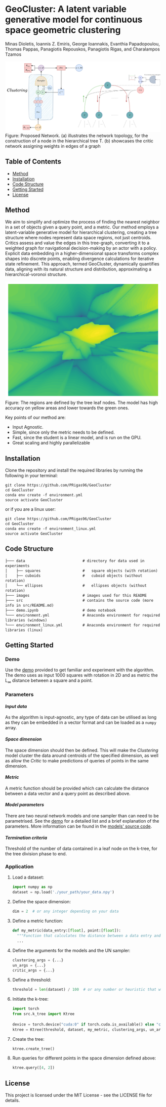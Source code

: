 # GeoCluster: A latent variable generative model for continuous space geometric clustering

Minas Dioletis, Ioannis Z. Emiris, George Ioannakis, Evanthia Papadopoulou, Thomas Pappas, Panagiotis Repouskos,
Panagiotis Rigas, and Charalampos Tzamos

![header](images/clustering_critic_models.png)
Figure: Proposed Network. (a) illustrates the network topology, for the construction of a node
in the hierarchical tree T. (b) showcases the critic network assigning weights in edges of a graph

## Table of Contents
- [Method](#method)
- [Installation](#installation)
- [Code Structure](#code-structure)
- [Getting Started](#getting-started)
- [License](#license)

## Method

We aim to simplify and optimize the process of finding the nearest neighbor in a set of objects given a query point, and a metric.
Our method employs a latent-variable generative model for hierarchical clustering, creating
a tree structure where nodes represent data space regions, not just centroids.
Critics assess and value the edges in this tree-graph, converting it to a weighted graph for
navigational decision-making by an actor with a policy.
Explicit data embedding in a higher-dimensional space transforms complex shapes into
discrete points, enabling divergence calculations for iterative state refinement.
This approach, termed GeoCluster, dynamically quantifies data, aligning with
its natural structure and distribution, approximating a hierarchical-voronoi structure.

![header](images/clustering_example.png)\
Figure: The regions are defined by the tree leaf nodes.
The model has high accuracy on yellow areas and lower towards the green ones.

Key points of our method are:

- Input Agnostic.
- Simple, since only the metric needs to be defined.
- Fast, since the student is a linear model, and is run on the GPU.
- Great scaling and highly parallelizable

## Installation

Clone the repository and install the required libraries by running the following in your terminal:

```shell
git clone https://github.com/PRigas96/GeoCluster
cd GeoCluster
conda env create -f environment.yml
source activate GeoCluster
```

or if you are a linux user:

```shell
git clone https://github.com/PRigas96/GeoCluster
cd GeoCluster
conda env create -f environment_linux.yml
source activate GeoCluster
```

## Code Structure

```
├─── data                          # directory for data used in experiments
│    ├── squares                   #   square objects (with rotation)
│    ├── cuboids                   #   cuboid objects (without rotation)
│    └── ellipses                  #   ellipses objects (without rotation)
├─── images                        # images used for this README
├─── src                           # contains the source code (more info in src/README.md)
├─── demo.ipynb                    # demo notebook
└─── environment.yml               # Anaconda environment for required libraries (windows)
└─── environment_linux.yml         # Anaconda environment for required libraries (linux) 
```

## Getting Started

### Demo

Use the [demo](demo.ipynb) provided to get familiar and experiment with the algorithm.
The demo uses as input 1000 squares with rotation in 2D and as metric the L<sub>&infin;</sub> distance between a square and a point.

### Parameters

#### *Input data*
As the algorithm is input-agnostic, any type of data can be utilised as long as they can be embedded in a vector format and can be loaded as a `numpy` array.

#### *Space dimension*
The space dimension should then be defined.
This will make the *Clustering* model cluster the data around centroids of the specified dimension, as well as allow the *Critic* to make predictions of queries of points in the same dimension.

#### *Metric*
A metric function should be provided which can calculate the distance between a data vector and a query point as described above.

#### *Model parameters*
There are two neural network models and one sampler than can need to be parametrised.
See the [demo](demo.ipynb) for a detailed list and a brief explanation of the parameters.
More information can be found in the [models' source code](src/models.py).

#### *Termination criteria*
Threshold of the number of data contained in a leaf node on the k-tree, for the tree division phase to end.

### Application

1. Load a dataset:
   ```python
   import numpy as np
   dataset = np.load('./your_path/your_data.npy')
   ```
2. Define the space dimension:
   ```python
   dim = 2  # or any integer depending on your data
   ```
3. Define a metric function:
   ```python
   def my_metric(data_entry:[float], point:[float]):
     """Function that calculates the distance between a data entry and a point."""
     ...
   ```
4. Define the arguments for the models and the UN sampler:
   ```python
   clustering_args = {...}
   un_args = {...}
   critic_args = {...}
   ```
5. Define a threshold:
   ```python
   threshold = len(dataset) / 100  # or any number or heuristic that works for your data
   ```
6. Initiate the k-tree:
   ```python
   import torch
   from src.k_tree import Ktree
   
   device = torch.device("cuda:0" if torch.cuda.is_available() else "cpu")
   ktree = Ktree(threshold, dataset, my_metric, clustering_args, un_args, critic_args, device, dim)
   ```
7. Create the tree:
   ```python
   ktree.create_tree()
   ```
8. Run queries for different points in the space dimension defined above:
   ```python
   ktree.query([4, 2])
   ```

## License

This project is licensed under the MIT License - see the LICENSE file for details.
